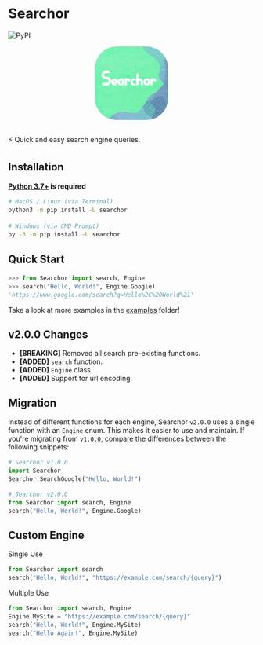 Searchor
========
![PyPI](https://img.shields.io/pypi/v/searchor?color=green&logo=python&logoColor=green)
<div style="text-align: center; display: grid; justify-content: center;"><img style="margin: auto; margin-bottom: 1rem; border-radius: 30%;" height="150" width="150" src="./src/Searchor.png"/></div>

⚡️ Quick and easy search engine queries.

Installation
------------
**[Python 3.7+](https://www.python.org/downloads/) is required**
```bash
# MacOS / Linux (via Terminal)
python3 -m pip install -U searchor

# Windows (via CMD Prompt)
py -3 -m pip install -U searchor
```

Quick Start
-----------
```python
>>> from Searchor import search, Engine
>>> search("Hello, World!", Engine.Google)
'https://www.google.com/search?q=Hello%2C%20World%21'
```
Take a look at more examples in the [examples](https://github.com/ArjunSharda/Searchor/tree/main/examples) folder!

v2.0.0 Changes
--------------
- **[BREAKING]** Removed all search pre-existing functions.
- **[ADDED]** `search` function.
- **[ADDED]** `Engine` class.
- **[ADDED]** Support for url encoding.


Migration
---------
Instead of different functions for each engine, Searchor `v2.0.0` uses a single function with an `Engine` enum. This makes it easier to use and maintain. If you're migrating from `v1.0.0`, compare the differences between the following snippets:
```python
# Searchor v1.0.0
import Searchor
Searchor.SearchGoogle("Hello, World!")
```
```python
# Searchor v2.0.0
from Searchor import search, Engine
search("Hello, World!", Engine.Google)
```

Custom Engine
-------------
Single Use 
```python
from Searchor import search
search("Hello, World!", "https://example.com/search/{query}")
```
Multiple Use
```python
from Searchor import search, Engine
Engine.MySite = "https://example.com/search/{query}"
search("Hello, World!", Engine.MySite)
search("Hello Again!", Engine.MySite)
```
